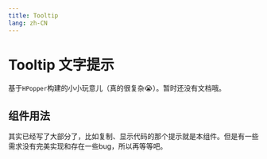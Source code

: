 ```yaml
---
title: Tooltip
lang: zh-CN
---
```


# Tooltip 文字提示

基于`HPopper`构建的小小玩意儿（真的很复杂😭）。暂时还没有文档哦。

## 组件用法

其实已经写了大部分了，比如复制、显示代码的那个提示就是本组件。但是有一些需求没有完美实现和存在一些bug，所以再等等吧。
